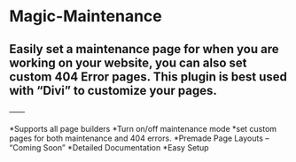 # Magic-Maintenance

## Easily set a maintenance page for when you are working on your website, you can also set custom 404 Error pages. This plugin is best used with “Divi” to customize your pages.
——

*Supports all page builders
*Turn on/off maintenance mode
*set custom pages for both maintenance and 404 errors.
*Premade Page Layouts – “Coming Soon”
*Detailed Documentation
*Easy Setup
